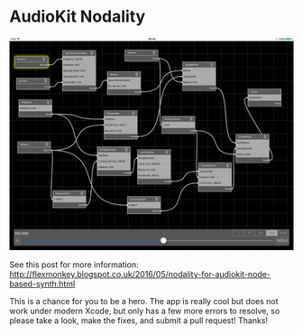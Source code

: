 # AudioKit Nodality

![Screenshot](screenshot.jpg)

See this post for more information: http://flexmonkey.blogspot.co.uk/2016/05/nodality-for-audiokit-node-based-synth.html

This is a chance for you to be a hero.  The app is really cool but does not work under modern Xcode, but only has a few more errors to resolve, so please take a look, make the fixes, and submit a pull request! Thanks!
